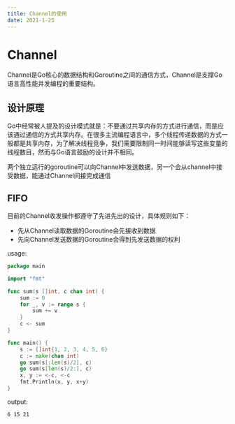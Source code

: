```yaml
---
title: Channel的使用
date: 2021-1-25
---
```




# Channel  

Channel是Go核心的数据结构和Goroutine之间的通信方式，Channel是支撑Go语言高性能并发编程的重要结构。  

## 设计原理  
Go中经常被人提及的设计模式就是：不要通过共享内存的方式进行通信，而是应该通过通信的方式共享内存。在很多主流编程语言中，多个线程传递数据的方式一般都是共享内存，为了解决线程竞争，我们需要限制同一时间能够读写这些变量的线程数目，然而与Go语言鼓励的设计并不相同。  

两个独立运行的goroutine可以向Channel中发送数据，另一个会从channel中接受数据，能通过Channel间接完成通信  

## FIFO  

目前的Channel收发操作都遵守了先进先出的设计，具体规则如下：  
+ 先从Channel读取数据的Goroutine会先接收到数据  
+ 先向Channel发送数据的Goroutine会得到先发送数据的权利  


usage:  

```go 
package main

import "fmt"

func sum(s []int, c chan int) {
	sum := 0
	for _, v := range s {
		sum += v
	}
	c <- sum
}

func main() {
	s := []int{1, 2, 3, 4, 5, 6}
	c := make(chan int)
	go sum(s[:len(s)/2], c)
	go sum(s[len(s)/2:], c)
	x, y := <-c, <-c
	fmt.Println(x, y, x+y)
}
```

output:  

```terminal
6 15 21
```


